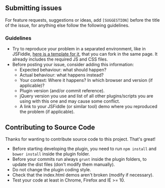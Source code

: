 ## Submitting issues
For feature requests, suggestions or ideas, add `[SUGGESTION]` before the title of the issue, for anything else follow the following guidelines.

### Guidelines
- Try to reproduce your problem in a separated environment, like in JSFiddle, [here is a template for it](http://jsfiddle.net/mjolnic/0vopxm13/), that you can fork in the same page. It already includes the required JS and CSS files.
- Before posting your issue, consider adding this information:
  * Expected behaviour: what should happen?
  * Actual behaviour: what happens instead?
  * Your context: Where it happens? In which browser and version (if applicable)?
  * Plugin version (and/or commit reference).
  * jQuery version you use and list of all other plugins/scripts you are using with this one and may cause some conflict.
  * A link to your JSFiddle (or similar tool) demo where you reproduced the problem (if applicable).
  
## Contributing to Source Code

Thanks for wanting to contribute source code to this project. That's great!

- Before starting developing the plugin, you need to run `npm install` and `bower install` inside the plugin folder.
- Before your commits run always `grunt` inside the plugin folders, to update the dist files (don't modify them manually).
- Do not change the plugin coding style.
- Check that the index.html demos aren't broken (modify if necessary).
- Test your code at least in Chrome, Firefox and IE >= 10.
